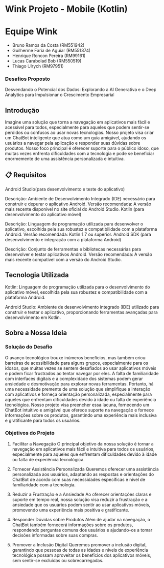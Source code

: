 # Wink Projeto - Mobile (Kotlin)

# Equipe Wink

- Bruno Ramos da Costa (RM551942)
- Guilherme Faria de Aguiar (RM551374)
- Henrique Roncon Pereira (RM99161)
- Lucas Carabolad Bob (RM550519)
- Thiago Ulrych (RM97951)

### Desafios Proposto

Desvendando o Potencial dos Dados: Explorando a AI Generativa e o Deep Analytics para Impulsionar o Crescimento Empresarial

## Introdução

Imagine uma solução que torna a navegação em aplicativos mais fácil e acessível para todos, especialmente para aqueles que podem sentir-se perdidos ou confusos ao usar novas tecnologias. Nosso projeto visa criar um ChatBot inteligente que atua como um guia amigável, ajudando os usuários a navegar pela aplicação e responder suas dúvidas sobre produtos. Nosso foco principal é oferecer suporte para o público idoso, que muitas vezes enfrenta dificuldades com a tecnologia e pode se beneficiar enormemente de uma assistência personalizada e intuitiva.

## 📋 Requisitos
Android Studio(para desenvolvimento e teste do aplicativo)

Descrição: Ambiente de Desenvolvimento Integrado (IDE) necessário para construir e depurar o aplicativo Android.
Versão recomendada: A versão mais recente disponível no site oficial do Android Studio.
Kotlin (para desenvolvimento do aplicativo móvel)

Descrição: Linguagem de programação utilizada para desenvolver o aplicativo, escolhida pela sua robustez e compatibilidade com a plataforma Android.
Versão recomendada: Kotlin 1.7 ou superior.
Android SDK (para desenvolvimento e integração com a plataforma Android)

Descrição: Conjunto de ferramentas e bibliotecas necessárias para desenvolver e testar aplicativos Android.
Versão recomendada: A versão mais recente compatível com a versão do Android Studio.

## Tecnologia Utilizada

Kotlin: Linguagem de programação utilizada para o desenvolvimento do aplicativo móvel, escolhida pela sua robustez e compatibilidade com a plataforma Android.

Android Studio: Ambiente de desenvolvimento integrado (IDE) utilizado para construir e testar o aplicativo, proporcionando ferramentas avançadas para desenvolvimento em Kotlin.

## Sobre a Nossa Ideia

### Solução do Desafio

O avanço tecnológico trouxe inúmeros benefícios, mas também criou barreiras de acessibilidade para alguns grupos, especialmente para os idosos, que muitas vezes se sentem desafiados ao usar aplicativos móveis e podem ficar frustrados ao tentar navegar por eles. A falta de familiaridade com interfaces digitais e a complexidade dos sistemas podem gerar ansiedade e desmotivação para explorar novas ferramentas. Portanto, há uma necessidade premente de uma solução que simplifique a interação com aplicativos e forneça orientação personalizada, especialmente para aqueles que enfrentam dificuldades devido à idade ou falta de experiência tecnológica. Nosso projeto visa preencher essa lacuna, fornecendo um ChatBot intuitivo e amigável que oferece suporte na navegação e fornece informações sobre os produtos, garantindo uma experiência mais inclusiva e gratificante para todos os usuários.

### Objetivos do Projeto

1.  Facilitar a Navegação
    O principal objetivo da nossa solução é tornar a navegação em aplicativos mais fácil e intuitiva para todos os usuários, especialmente para aqueles que enfrentam dificuldades devido à idade ou falta de experiência tecnológica.
    
2.  Fornecer Assistência Personalizada
    Queremos oferecer uma assistência personalizada aos usuários, adaptando as respostas e orientações do ChatBot de acordo com suas necessidades específicas e nível de familiaridade com a tecnologia. 

3.  Reduzir a Frustração e a Ansiedade 
    Ao oferecer orientações claras e suporte em tempo real, nossa solução visa reduzir a frustração e a ansiedade que os usuários podem sentir ao usar aplicativos móveis, promovendo uma experiência mais positiva e gratificante.

4.  Responder Dúvidas sobre Produtos
    Além de ajudar na navegação, o ChatBot também fornecerá informações sobre os produtos, respondendo perguntas comuns dos usuários e ajudando-os a tomar decisões informadas sobre suas compras.

    
6.  Promover a Inclusão Digital
    Queremos promover a inclusão digital, garantindo que pessoas de todas as idades e níveis de experiência tecnológica possam aproveitar os benefícios dos aplicativos móveis, sem sentir-se excluídas ou sobrecarregadas.


